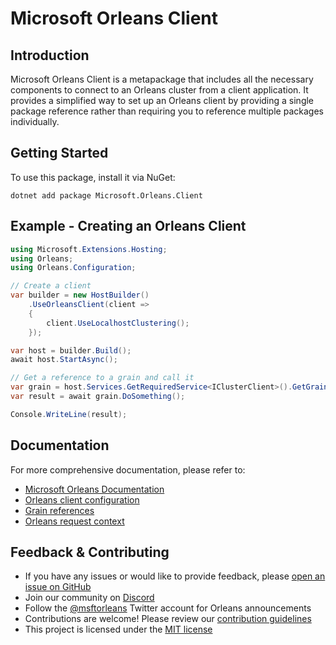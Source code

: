 # Microsoft Orleans Client

## Introduction
Microsoft Orleans Client is a metapackage that includes all the necessary components to connect to an Orleans cluster from a client application. It provides a simplified way to set up an Orleans client by providing a single package reference rather than requiring you to reference multiple packages individually.

## Getting Started
To use this package, install it via NuGet:

```shell
dotnet add package Microsoft.Orleans.Client
```

## Example - Creating an Orleans Client

```csharp
using Microsoft.Extensions.Hosting;
using Orleans;
using Orleans.Configuration;

// Create a client
var builder = new HostBuilder()
    .UseOrleansClient(client =>
    {
        client.UseLocalhostClustering();
    });

var host = builder.Build();
await host.StartAsync();

// Get a reference to a grain and call it
var grain = host.Services.GetRequiredService<IClusterClient>().GetGrain<IMyGrain>("my-grain-id");
var result = await grain.DoSomething();

Console.WriteLine(result);
```

## Documentation
For more comprehensive documentation, please refer to:
- [Microsoft Orleans Documentation](https://docs.microsoft.com/dotnet/orleans/)
- [Orleans client configuration](https://learn.microsoft.com/en-us/dotnet/orleans/host/client)
- [Grain references](https://learn.microsoft.com/en-us/dotnet/orleans/grains/grain-references)
- [Orleans request context](https://learn.microsoft.com/en-us/dotnet/orleans/grains/request-context)

## Feedback & Contributing
- If you have any issues or would like to provide feedback, please [open an issue on GitHub](https://github.com/dotnet/orleans/issues)
- Join our community on [Discord](https://aka.ms/orleans-discord)
- Follow the [@msftorleans](https://twitter.com/msftorleans) Twitter account for Orleans announcements
- Contributions are welcome! Please review our [contribution guidelines](https://github.com/dotnet/orleans/blob/main/CONTRIBUTING.md)
- This project is licensed under the [MIT license](https://github.com/dotnet/orleans/blob/main/LICENSE)